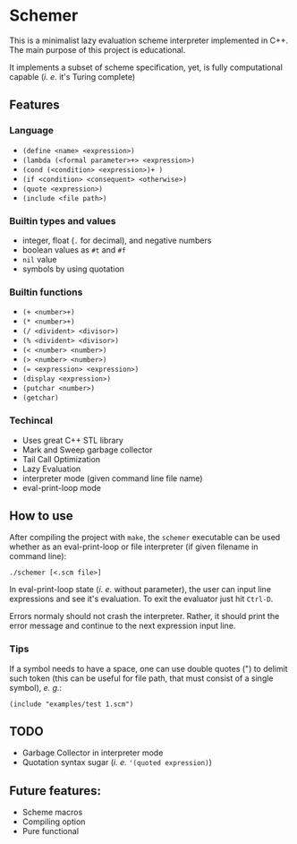 # Schemer

This is a minimalist lazy evaluation scheme interpreter implemented in
C++. The main purpose of this project is educational.

It implements a subset of scheme specification, yet, is fully computational
capable (_i. e._ it's Turing complete)

## Features

### Language

* `(define <name> <expression>)`
* `(lambda (<formal parameter>+> <expression>)`
* `(cond (<condition> <expression>)+ )`
* `(if <condition> <consequent> <otherwise>)`
* `(quote <expression>)`
* `(include <file path>)`

### Builtin types and values

* integer, float (`.` for decimal), and negative numbers
* boolean values as `#t` and `#f`
* `nil` value
* symbols by using quotation

### Builtin functions

* `(+ <number>+)`
* `(* <number>+)`
* `(/ <divident> <divisor>)`
* `(% <divident> <divisor>)`
* `(< <number> <number>)`
* `(> <number> <number>)`
* `(= <expression> <expression>)`
* `(display <expression>)`
* `(putchar <number>)`
* `(getchar)`

### Techincal

* Uses great C++ STL library
* Mark and Sweep garbage collector
* Tail Call Optimization
* Lazy Evaluation
* interpreter mode (given command line file name)
* eval-print-loop mode

## How to use

After compiling the project with `make`, the `schemer` executable can be
used whether as an eval-print-loop or file interpreter (if given filename in
command line):

    ./schemer [<.scm file>]

In eval-print-loop state (_i. e._ without parameter), the user can input line
expressions and see it's evaluation. To exit the evaluator just hit `Ctrl-D`.

Errors normaly should not crash the interpreter. Rather, it should print the
error message and continue to the next expression input line.

### Tips

If a symbol needs to have a space, one can use double quotes (") to delimit
such token (this can be useful for file path, that must consist of a single
symbol), _e. g._:

    (include "examples/test 1.scm")

## TODO

* Garbage Collector in interpreter mode
* Quotation syntax sugar (_i. e._ `'(quoted expression)`)

## Future features:

* Scheme macros
* Compiling option
* Pure functional

